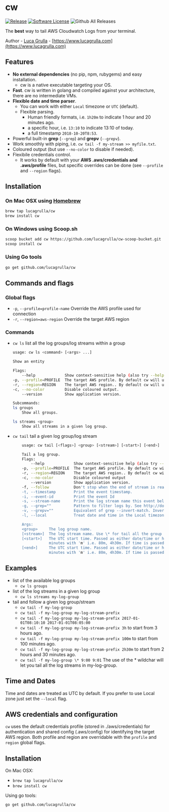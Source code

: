 # cw

[![Release](https://img.shields.io/github/release/lucagrulla/cw.svg?style=flat-square)](https://github.com/lucagrulla/cw/releases/latest)
[![Software License](https://img.shields.io/badge/license-apache2-brightgreen.svg?style=flat-square)](LICENSE.md)
![Github All Releases](https://img.shields.io/github/downloads/lucagrulla/cw/total.svg)

The **best** way to tail AWS Cloudwatch Logs from your terminal.

Author - [Luca Grulla](https://www.lucagrulla.com)  - [https://www.lucagrulla.com](https://www.lucagrulla.com)

## Features

* **No external dependencies** (no pip, npm, rubygems) and easy installation.
  * cw is a native executable targeting your OS.
* **Fast**. cw is written in golang and compiled against your architecture, there are  no intermediate VMs.
* **Flexible date and time parser**.
  * You can work with either `Local` timezone or `UTC` (default).
  * Flexible parsing.
    * Human friendly formats, i.e. `1h20m`  to indicate 1 hour and 20 minutes ago.
    * a specific hour, i.e. `13:10` to indicate 13:10 of today.
    * a full timestamp `2018-10-20T8:53`.
* Powerful built-in **grep** (`--grep`) and **grepv** (`--grepv`).
* Work smoothly with piping, i.e. `cw tail -f my-stream >> myfile.txt`.
* Coloured output (but use `--no-color` to disable if needed).
* Flexibile credentials control.
  * It works by default with your **AWS .aws/credentials and .aws/profile** files, but specific overrides can be done (see `--profile` and `--region` flags).

## Installation

### On Mac OSX using [Homebrew](https://brew.sh)

```bash
brew tap lucagrulla/cw
brew install cw
```

### On Windows using Scoop.sh

```bash
scoop bucket add cw https://github.com/lucagrulla/cw-scoop-bucket.git
scoop install cw
```

### Using Go tools

```bash
go get github.com/lucagrulla/cw
```

## Commands and flags

### Global flags

* `-p`, `--profile=profile-name` Override the AWS profile used for connection
* `-r`, `--region=aws-region` Override the target AWS region

### Commands

* `cw ls` list all the log groups/log streams within a group
    ```bash
    usage: cw ls <command> [<args> ...]

    Show an entity

    Flags:
        --help             Show context-sensitive help (also try --help-long and --help-man).
    -p, --profile=PROFILE  The target AWS profile. By default cw will use the default profile defined in the .aws/credentials file.
    -r, --region=REGION    The target AWS region.. By default cw will use the default region defined in the .aws/credentials file.
    -c, --no-color         Disable coloured output.
        --version          Show application version.

    Subcommands:
    ls groups
        Show all groups.

    ls streams <group>
        Show all streams in a given log group.
    ```
* `cw tail` tail a given log group/log stream
    ```bash
        usage: cw tail [<flags>] <group> [<stream>] [<start>] [<end>]

        Tail a log group.
        Flags:
            --help             Show context-sensitive help (also try --help-long and --help-man).
        -p, --profile=PROFILE  The target AWS profile. By default cw will use the default profile defined in the .aws/credentials file.
        -r, --region=REGION    The target AWS region.. By default cw will use the default region defined in the .aws/credentials file.
        -c, --no-color         Disable coloured output
            --version          Show application version.
        -f, --follow           Don't stop when the end of stream is reached, but rather wait for additional data to be appended.
        -t, --timestamp        Print the event timestamp.
        -i, --event-id         Print the event Id
        -s, --stream-name      Print the log stream name this event belongs to.
        -g, --grep=""          Pattern to filter logs by. See http://docs.aws.amazon.com/AmazonCloudWatch/latest/logs/FilterAndPatternSyntax.html for syntax.
        -v, --grepv=""         Equivalent of grep --invert-match. Invert match pattern to filter logs by.
        -l, --local            Treat date and time in the Local timezone.

        Args:
        <group>     The log group name.
        [<stream>]  The log stream name. Use \* for tail all the group streams.
        [<start>]   The UTC start time. Passed as either date/time or human-friendly format. The human-friendly format accepts the number of hours and minutes prior to the present. Denote hours with 'h' and
                    minutes with 'm' i.e. 80m, 4h30m. If time is passed (format: hh[:mm]) it is expanded to today at the given time. Full available date/time format: 2017-02-27[T09:00[:00]].
        [<end>]     The UTC start time. Passed as either date/time or human-friendly format. The human-friendly format accepts the number of hours and minutes prior to the present. Denote hours with 'h' and
                    minutes with 'm' i.e. 80m, 4h30m. If time is passed (format: hh[:mm]) it is expanded to today at the given time. Full available date/time format: 2017-02-27[T09:00[:00]]
    ```

## Examples

* list of the available log groups
  * `cw ls groups`
* list of the log streams in a given log group
  * `cw ls streams my-log-group`
* tail and follow a given log group/stream
  * `cw tail -f my-log-group`
  * `cw tail -f my-log-group my-log-stream-prefix`
  * `cw tail -f my-log-group my-log-stream-prefix 2017-01-01T08:10:10 2017-01-01T08:05:00`  
  * `cw tail -f my-log-group my-log-stream-prefix 3h` to start from 3 hours ago.
  * `cw tail -f my-log-group my-log-stream-prefix 100m`  to start from 100 minutes ago.
  * `cw tail -f my-log-group my-log-stream-prefix 2h30m`  to start from 2 hours and 30 minutes ago.
  * `cw tail -f my-log-group \* 9:00 9:01` The use of the \* wildchar will let you tail all the log streams in my-log-group.

## Time and Dates

Time and dates are treated as UTC by default.
If you prefer to use Local zone just set the ```--local``` flag.

## AWS credentials and configuration

`cw` uses the default credentials profile (stored in ./aws/credentials) for authentication and shared config (.aws/config) for identifying the target AWS region. Both profile and region are overridable with the  `profile` and `region` global flags.

## Installation

On Mac OSX:

* `brew tap lucagrulla/cw`
* `brew install cw`

Using go tools:

`go get github.com/lucagrulla/cw`
